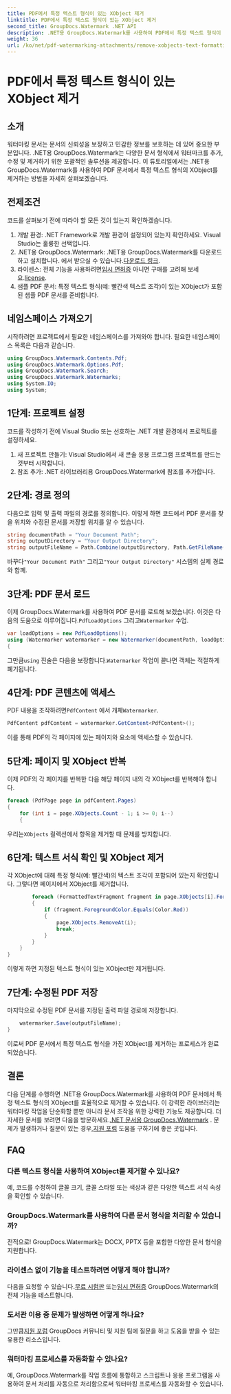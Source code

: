 ```yaml
---
title: PDF에서 특정 텍스트 형식이 있는 XObject 제거
linktitle: PDF에서 특정 텍스트 형식이 있는 XObject 제거
second_title: GroupDocs.Watermark .NET API
description: .NET용 GroupDocs.Watermark를 사용하여 PDF에서 특정 텍스트 형식이 포함된 XObject를 쉽게 제거할 수 있습니다. 원활한 문서 조작을 위해 가이드를 따르세요.
weight: 36
url: /ko/net/pdf-watermarking-attachments/remove-xobjects-text-formatting-pdf/
---
```


# PDF에서 특정 텍스트 형식이 있는 XObject 제거

## 소개
워터마킹 문서는 문서의 신뢰성을 보장하고 민감한 정보를 보호하는 데 있어 중요한 부분입니다. .NET용 GroupDocs.Watermark는 다양한 문서 형식에서 워터마크를 추가, 수정 및 제거하기 위한 포괄적인 솔루션을 제공합니다. 이 튜토리얼에서는 .NET용 GroupDocs.Watermark를 사용하여 PDF 문서에서 특정 텍스트 형식의 XObject를 제거하는 방법을 자세히 살펴보겠습니다.
## 전제조건
코드를 살펴보기 전에 따라야 할 모든 것이 있는지 확인하겠습니다.
1. 개발 환경: .NET Framework로 개발 환경이 설정되어 있는지 확인하세요. Visual Studio는 훌륭한 선택입니다.
2.  .NET용 GroupDocs.Watermark: .NET용 GroupDocs.Watermark를 다운로드하고 설치합니다. 에서 받으실 수 있습니다.[다운로드 링크](https://releases.groupdocs.com/Watermark/net/).
3.  라이센스: 전체 기능을 사용하려면[임시 면허증](https://purchase.groupdocs.com/temporary-특허/) 아니면 구매를 고려해 보세요.[license](https://purchase.groupdocs.com/buy).
4. 샘플 PDF 문서: 특정 텍스트 형식(예: 빨간색 텍스트 조각)이 있는 XObject가 포함된 샘플 PDF 문서를 준비합니다.

## 네임스페이스 가져오기
시작하려면 프로젝트에서 필요한 네임스페이스를 가져와야 합니다. 필요한 네임스페이스 목록은 다음과 같습니다.
```csharp
using GroupDocs.Watermark.Contents.Pdf;
using GroupDocs.Watermark.Options.Pdf;
using GroupDocs.Watermark.Search;
using GroupDocs.Watermark.Watermarks;
using System.IO;
using System;
```
## 1단계: 프로젝트 설정
코드를 작성하기 전에 Visual Studio 또는 선호하는 .NET 개발 환경에서 프로젝트를 설정하세요.
1. 새 프로젝트 만들기: Visual Studio에서 새 콘솔 응용 프로그램 프로젝트를 만드는 것부터 시작합니다.
2. 참조 추가: .NET 라이브러리용 GroupDocs.Watermark에 참조를 추가합니다.
## 2단계: 경로 정의
다음으로 입력 및 출력 파일의 경로를 정의합니다. 이렇게 하면 코드에서 PDF 문서를 찾을 위치와 수정된 문서를 저장할 위치를 알 수 있습니다.
```csharp
string documentPath = "Your Document Path";
string outputDirectory = "Your Output Directory";
string outputFileName = Path.Combine(outputDirectory, Path.GetFileName(documentPath));
```
 바꾸다`"Your Document Path"` 그리고`"Your Output Directory"` 시스템의 실제 경로와 함께.
## 3단계: PDF 문서 로드
 이제 GroupDocs.Watermark를 사용하여 PDF 문서를 로드해 보겠습니다. 이것은 다음의 도움으로 이루어집니다.`PdfLoadOptions` 그리고`Watermarker` 수업.
```csharp
var loadOptions = new PdfLoadOptions();
using (Watermarker watermarker = new Watermarker(documentPath, loadOptions))
{
```
 그만큼`using` 진술은 다음을 보장합니다.`Watermarker` 작업이 끝나면 객체는 적절하게 폐기됩니다.
## 4단계: PDF 콘텐츠에 액세스
 PDF 내용을 조작하려면`PdfContent` 에서 개체`Watermarker`.
```csharp
PdfContent pdfContent = watermarker.GetContent<PdfContent>();
```
이를 통해 PDF의 각 페이지에 있는 페이지와 요소에 액세스할 수 있습니다.
## 5단계: 페이지 및 XObject 반복
이제 PDF의 각 페이지를 반복한 다음 해당 페이지 내의 각 XObject를 반복해야 합니다.
```csharp
foreach (PdfPage page in pdfContent.Pages)
{
    for (int i = page.XObjects.Count - 1; i >= 0; i--)
    {
```
 우리는`XObjects` 컬렉션에서 항목을 제거할 때 문제를 방지합니다.
## 6단계: 텍스트 서식 확인 및 XObject 제거
각 XObject에 대해 특정 형식(예: 빨간색)의 텍스트 조각이 포함되어 있는지 확인합니다. 그렇다면 페이지에서 XObject를 제거합니다.
```csharp
        foreach (FormattedTextFragment fragment in page.XObjects[i].FormattedTextFragments)
        {
            if (fragment.ForegroundColor.Equals(Color.Red))
            {
                page.XObjects.RemoveAt(i);
                break;
            }
        }
    }
}
```
이렇게 하면 지정된 텍스트 형식이 있는 XObject만 제거됩니다.
## 7단계: 수정된 PDF 저장
마지막으로 수정된 PDF 문서를 지정된 출력 파일 경로에 저장합니다.
```csharp
    watermarker.Save(outputFileName);
}
```
이로써 PDF 문서에서 특정 텍스트 형식을 가진 XObject를 제거하는 프로세스가 완료되었습니다.

## 결론
다음 단계를 수행하면 .NET용 GroupDocs.Watermark를 사용하여 PDF 문서에서 특정 텍스트 형식의 XObject를 효율적으로 제거할 수 있습니다. 이 강력한 라이브러리는 워터마킹 작업을 단순화할 뿐만 아니라 문서 조작을 위한 강력한 기능도 제공합니다. 더 자세한 문서를 보려면 다음을 방문하세요.[.NET 문서용 GroupDocs.Watermark](https://tutorials.groupdocs.com/Watermark/net/) . 문제가 발생하거나 질문이 있는 경우,[지원 포럼](https://forum.groupdocs.com/c/watermark/19) 도움을 구하기에 좋은 곳입니다.
## FAQ
### 다른 텍스트 형식을 사용하여 XObject를 제거할 수 있나요?
예, 코드를 수정하여 글꼴 크기, 글꼴 스타일 또는 색상과 같은 다양한 텍스트 서식 속성을 확인할 수 있습니다.
### GroupDocs.Watermark를 사용하여 다른 문서 형식을 처리할 수 있습니까?
전적으로! GroupDocs.Watermark는 DOCX, PPTX 등을 포함한 다양한 문서 형식을 지원합니다.
### 라이센스 없이 기능을 테스트하려면 어떻게 해야 합니까?
 다음을 요청할 수 있습니다.[무료 시험판](https://releases.groupdocs.com/) 또는[임시 면허증](https://purchase.groupdocs.com/temporary-license/) GroupDocs.Watermark의 전체 기능을 테스트합니다.
### 도서관 이용 중 문제가 발생하면 어떻게 하나요?
 그만큼[지원 포럼](https://forum.groupdocs.com/c/watermark/19) GroupDocs 커뮤니티 및 지원 팀에 질문을 하고 도움을 받을 수 있는 유용한 리소스입니다.
### 워터마킹 프로세스를 자동화할 수 있나요?
예, GroupDocs.Watermark를 작업 흐름에 통합하고 스크립트나 응용 프로그램을 사용하여 문서 처리를 자동으로 처리함으로써 워터마킹 프로세스를 자동화할 수 있습니다.